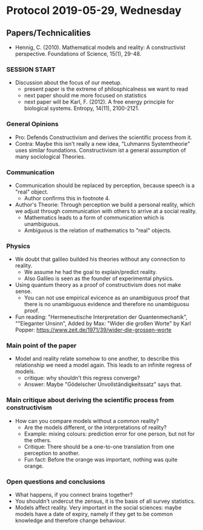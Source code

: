 # Protocol 2019-05-29, Wednesday

## Papers/Technicalities

* Hennig, C. (2010). Mathematical models and reality: 
A constructivist perspective. Foundations of Science, 15(1), 29-48.

### SESSION START

* Discussion about the focus of our meetup. 
  * present paper is the extreme of philosphicalness we want to read
  * next paper should me more focused on statistics
  * next paper will be Karl, F. (2012). 
  A free energy principle for biological systems. Entropy, 14(11), 2100-2121.
  
### General Opinions

* Pro: Defends Constructivism and derives the scientific process from it.
* Contra: Maybe this isn't really a new idea, "Luhmanns Systemtheorie" uses similar
foundations. Constructivism ist a general assumption of many sociological Theories.

### Communication

* Communication should be replaced by perception, because speech is a "real" object.
  * Author confirms this in footnote 4.
* Author's Theorie: Through perception we build a personal reality, which we adjust through 
communication with others to arrive at a social reality.
  * Mathematics leads to a form of communication which is unambiguous.
  * Ambiguous is the relation of mathematics to "real" objects.
  
### Physics

* We doubt that galileo builded his theories without any connection to reality.
  * We assume he had the goal to explain/predict reality.
  * Also Galileo is seen as the founder of experimental physics.
* Using quantum theory as a proof of constructivism does not make sense.
  * You can not use empirical evicence as an unambiguous proof that 
  there is no unambiguous evidence and therefore no unambiguosu proof.
* Fun reading: "Hermeneutische Interpretation der Quantenmechanik", ""Eleganter Unsinn",
Added by Max: "Wider die großen Worte" by Karl Popper:
https://www.zeit.de/1971/39/wider-die-grossen-worte

### Main point of the paper
* Model and reality relate somehow to one another, to describe this relationship we
need a model again. This leads to an infinite regress of models.
  * critique: why shouldn't this regress converge?
  * Answer: Maybe "Gödelscher Unvollständigkeitssatz" says that.
  
### Main critique about deriving the scientific process from constructivism
* How can you compare models without a common reality?
  * Are the models different, or the interpretations of reality?
  * Example: mixing colours: prediction error for one person, but not for the others.
  * Critique: There should be a one-to-one translation from one perception to another.
  * Fun fact: Before the orange was important, nothing was quite orange.
  
### Open questions and conclusions

* What happens, if you connect brains together?
* You shouldn't undercut the zensus, it is the basis of all survey statistics.
* Models affect reality. Very important in the social sciences: maybe models
have a date of expiry, namely if they get to be common knowledge and therefore
change behaviour.
  
